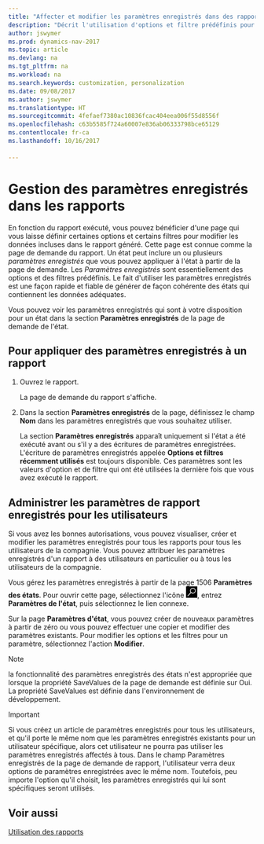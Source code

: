```yaml
---
title: "Affecter et modifier les paramètres enregistrés dans des rapports"
description: "Décrit l'utilisation d'options et filtre prédéfinis pour personnaliser un rapport et pour générer les données exactes."
author: jswymer
ms.prod: dynamics-nav-2017
ms.topic: article
ms.devlang: na
ms.tgt_pltfrm: na
ms.workload: na
ms.search.keywords: customization, personalization
ms.date: 09/08/2017
ms.author: jswymer
ms.translationtype: HT
ms.sourcegitcommit: 4fefaef7380ac10836fcac404eea006f55d8556f
ms.openlocfilehash: c63b5585f724a60007e836ab06333798bce65129
ms.contentlocale: fr-ca
ms.lasthandoff: 10/16/2017

---
```

# <a name="managing-saved-settings-on-reports"></a>Gestion des paramètres enregistrés dans les rapports
En fonction du rapport exécuté, vous pouvez bénéficier d'une page qui vous laisse définir certaines options et certains filtres pour modifier les données incluses dans le rapport généré. Cette page est connue comme la page de demande du rapport. Un état peut inclure un ou plusieurs *paramètres enregistrés* que vous pouvez appliquer à l'état à partir de la page de demande. Les *Paramètres enregistrés* sont essentiellement des options et des filtres prédéfinis. Le fait d'utiliser les paramètres enregistrés est une façon rapide et fiable de générer de façon cohérente des états qui contiennent les données adéquates.

Vous pouvez voir les paramètres enregistrés qui sont à votre disposition pour un état dans la section **Paramètres enregistrés** de la page de demande de l'état.  

## <a name="to-apply-saved-settings-to-a-report"></a>Pour appliquer des paramètres enregistrés à un rapport
1. Ouvrez le rapport.

   La page de demande du rapport s'affiche.    
2. Dans la section **Paramètres enregistrés** de la page, définissez le champ **Nom** dans les paramètres enregistrés que vous souhaitez utiliser.

   La section **Paramètres enregistrés** apparaît uniquement si l'état a été exécuté avant ou s'il y a des écritures de paramètres enregistrées. L'écriture de paramètres enregistrés appelée **Options et filtres récemment utilisés** est toujours disponible. Ces paramètres sont les valeurs d'option et de filtre qui ont été utilisées la dernière fois que vous avez exécuté le rapport.

## <a name="administer-saved-report-settings-for-users"></a>Administrer les paramètres de rapport enregistrés pour les utilisateurs
Si vous avez les bonnes autorisations, vous pouvez visualiser, créer et modifier les paramètres enregistrés pour tous les rapports pour tous les utilisateurs de la compagnie. Vous pouvez attribuer les paramètres enregistrés d'un rapport à des utilisateurs en particulier ou à tous les utilisateurs de la compagnie.

Vous gérez les paramètres enregistrés à partir de la page 1506 **Paramètres des états**. Pour ouvrir cette page, sélectionnez l'icône ![Page ou état pour la recherche](media/ui-search/search_small.png "Page ou état pour la recherche"), entrez **Paramètres de l'état**, puis sélectionnez le lien connexe.

Sur la page **Paramètres d'état**, vous pouvez créer de nouveaux paramètres à partir de zéro ou vous pouvez effectuer une copier et modifier des paramètres existants. Pour modifier les options et les filtres pour un paramètre, sélectionnez l'action **Modifier**.

> [!NOTE]
> la fonctionnalité des paramètres enregistrés des états n'est appropriée que lorsque la propriété SaveValues de la page de demande est définie sur Oui. La propriété SaveValues est définie dans l'environnement de développement.  

> [!Important]
> Si vous créez un article de paramètres enregistrés pour tous les utilisateurs, et qu'il porte le même nom que les paramètres enregistrés existants pour un utilisateur spécifique, alors cet utilisateur ne pourra pas utiliser les paramètres enregistrés affectés à tous.  Dans le champ Paramètres enregistrés de la page de demande de rapport, l'utilisateur verra deux options de paramètres enregistrées avec le même nom. Toutefois, peu importe l'option qu'il choisit, les paramètres enregistrés qui lui sont spécifiques seront utilisés.

## <a name="see-also"></a>Voir aussi
[Utilisation des rapports](ui-work-report.md)  

